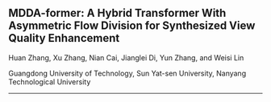 ## MDDA-former: A Hybrid Transformer With Asymmetric Flow Division for Synthesized View Quality Enhancement 
Huan Zhang, Xu Zhang, Nian Cai, Jianglei Di, Yun Zhang, and Weisi Lin

Guangdong University of Technology, Sun Yat-sen University, Nanyang Technological University
***
